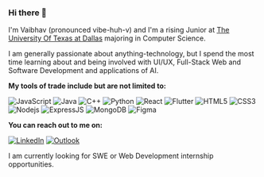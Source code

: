 
### Hi there 👋
I'm Vaibhav (pronounced vibe-huh-v) and I'm a rising Junior at [The University Of Texas at Dallas](https://utdallas.edu) majoring in Computer Science.

I am generally passionate about anything-technology, but I spend the most time learning about and being involved with UI/UX, Full-Stack Web and Software Development and applications of AI.

 **My tools of trade include but are not limited to:** 
 
![JavaScript](https://img.shields.io/badge/-JavaScript-black?style=flat-square&logo=javascript&logoColor=yellow) ![Java](https://img.shields.io/badge/-Java-black?style=flat-square&logo=java&logoColor=orange) ![C++](https://img.shields.io/badge/-C++-black?style=flat-square&logo=c%2B%2b&logoColor=blue) ![Python](https://img.shields.io/badge/-Python-black?style=flat-square&logo=python)  ![React](https://img.shields.io/badge/-React-black?style=flat-square&logo=react&logoColor=blue) ![Flutter](https://img.shields.io/badge/-Flutter-black?style=flat-square&logo=flutter&logoColor=blue) ![HTML5](https://img.shields.io/badge/-HTML5-black?style=flat-square&logo=html5) ![CSS3](https://img.shields.io/badge/-CSS3-black?style=flat-square&logo=css3&logoColor=blue) ![Nodejs](https://img.shields.io/badge/-Nodejs-black?style=flat-square&logo=Node-dot-js) ![ExpressJS](https://img.shields.io/badge/-ExpressJS-black?style=flat-square&logo=express&logoColor=white) ![MongoDB](https://img.shields.io/badge/-MongoDB-black?style=flat-square&logo=mongodb ) ![Figma](https://img.shields.io/badge/-Figma-black?style=flat-square&logo=figma)  


 **You can reach out to me on:** 
 
[![LinkedIn](https://img.shields.io/badge/-LinkedIn-blue?style=flat-square&logo=LinkedIn&logoColor=white )](https://linkedin.com/in/vaibhavpras) [![Outlook](https://img.shields.io/badge/-vaibhav.prasanna@outlook.com-blue?style=flat-square&logo=mail-dot-ru&logoColor=white )](mailto:vaibhav.prasanna@outlook.com)

I am currently looking for SWE or Web Development internship opportunities.
